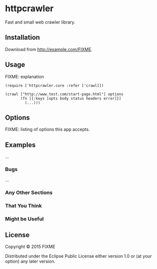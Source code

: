 # httpcrawler

Fast and small web crawler library.

## Installation

Download from http://example.com/FIXME.

## Usage

FIXME: explanation

    (require ['httpcrawler.core :refer ['crawl]])

    (crawl ["http://www.test.com/start-page.html"] options
           (fn [{:keys [opts body status headers error]}]
             (...)))

## Options

FIXME: listing of options this app accepts.

## Examples

...

### Bugs

...

### Any Other Sections
### That You Think
### Might be Useful

## License

Copyright © 2015 FIXME

Distributed under the Eclipse Public License either version 1.0 or (at
your option) any later version.
